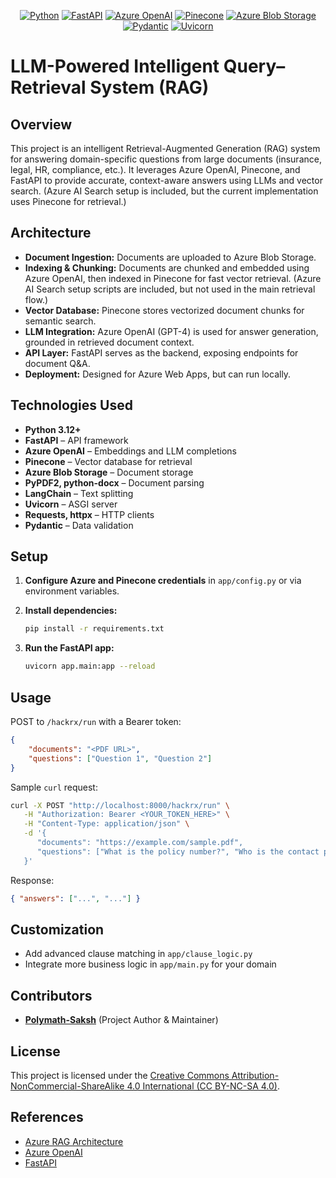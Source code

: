<!-- Badges -->
<p align="center">
   <a href="https://www.python.org/"><img src="https://img.shields.io/badge/Python-3.12+-blue?logo=python&logoColor=white" alt="Python"></a>
   <a href="https://fastapi.tiangolo.com/"><img src="https://img.shields.io/badge/FastAPI-005571?logo=fastapi&logoColor=white" alt="FastAPI"></a>
   <a href="https://azure.microsoft.com/en-us/products/ai-services/openai-service/"><img src="https://img.shields.io/badge/Azure%20OpenAI-0078D4?logo=microsoftazure&logoColor=white" alt="Azure OpenAI"></a>
   <a href="https://www.pinecone.io/"><img src="https://img.shields.io/badge/Pinecone-45B8AC?logo=pinecone&logoColor=white" alt="Pinecone"></a>
   <a href="https://azure.microsoft.com/en-us/products/storage/blobs/"><img src="https://img.shields.io/badge/Azure%20Blob%20Storage-0089D6?logo=microsoftazure&logoColor=white" alt="Azure Blob Storage"></a>
   <a href="https://pydantic-docs.helpmanual.io/"><img src="https://img.shields.io/badge/Pydantic-008000?logo=pydantic&logoColor=white" alt="Pydantic"></a>
   <a href="https://www.uvicorn.org/"><img src="https://img.shields.io/badge/Uvicorn-22C55E?logo=uvicorn&logoColor=white" alt="Uvicorn"></a>
</p>

# LLM-Powered Intelligent Query–Retrieval System (RAG)

## Overview

This project is an intelligent Retrieval-Augmented Generation (RAG) system for answering domain-specific questions from large documents (insurance, legal, HR, compliance, etc.). It leverages Azure OpenAI, Pinecone, and FastAPI to provide accurate, context-aware answers using LLMs and vector search. (Azure AI Search setup is included, but the current implementation uses Pinecone for retrieval.)

## Architecture

- **Document Ingestion:** Documents are uploaded to Azure Blob Storage.
- **Indexing & Chunking:** Documents are chunked and embedded using Azure OpenAI, then indexed in Pinecone for fast vector retrieval. (Azure AI Search setup scripts are included, but not used in the main retrieval flow.)
- **Vector Database:** Pinecone stores vectorized document chunks for semantic search.
- **LLM Integration:** Azure OpenAI (GPT-4) is used for answer generation, grounded in retrieved document context.
- **API Layer:** FastAPI serves as the backend, exposing endpoints for document Q&A.
- **Deployment:** Designed for Azure Web Apps, but can run locally.

## Technologies Used

- **Python 3.12+**
- **FastAPI** – API framework
- **Azure OpenAI** – Embeddings and LLM completions
- **Pinecone** – Vector database for retrieval
- **Azure Blob Storage** – Document storage
- **PyPDF2, python-docx** – Document parsing
- **LangChain** – Text splitting
- **Uvicorn** – ASGI server
- **Requests, httpx** – HTTP clients
- **Pydantic** – Data validation

## Setup

1. **Configure Azure and Pinecone credentials** in `app/config.py` or via environment variables.
2. **Install dependencies:**

   ```sh
   pip install -r requirements.txt
   ```

3. **Run the FastAPI app:**

   ```sh
   uvicorn app.main:app --reload
   ```

## Usage

POST to `/hackrx/run` with a Bearer token:

```json
{
	"documents": "<PDF URL>",
	"questions": ["Question 1", "Question 2"]
}
```

Sample `curl` request:

```sh
curl -X POST "http://localhost:8000/hackrx/run" \
   -H "Authorization: Bearer <YOUR_TOKEN_HERE>" \
   -H "Content-Type: application/json" \
   -d '{
      "documents": "https://example.com/sample.pdf",
      "questions": ["What is the policy number?", "Who is the contact person?"]
   }'
```

Response:

```json
{ "answers": ["...", "..."] }
```

## Customization

- Add advanced clause matching in `app/clause_logic.py`
- Integrate more business logic in `app/main.py` for your domain

## Contributors

- [**Polymath-Saksh**](https://github.com/Polymath-Saksh) (Project Author & Maintainer)

## License

This project is licensed under the [Creative Commons Attribution-NonCommercial-ShareAlike 4.0 International (CC BY-NC-SA 4.0)](LICENSE).

## References

- [Azure RAG Architecture](https://learn.microsoft.com/en-us/azure/search/?wt.mc_id=studentamb_217334retrieval-augmented-generation-overview)
- [Azure OpenAI](https://learn.microsoft.com/en-us/azure/ai-services/openai/?wt.mc_id=studentamb_217334)
- [FastAPI](https://fastapi.tiangolo.com/)
